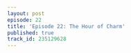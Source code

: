 ```yaml
---
layout: post
episode: 22
title: 'Episode 22: The Hour of Charm'
published: true
track_id: 235129628
---
```

<div class='list post-player' track='{{page.track_id}}'></div>